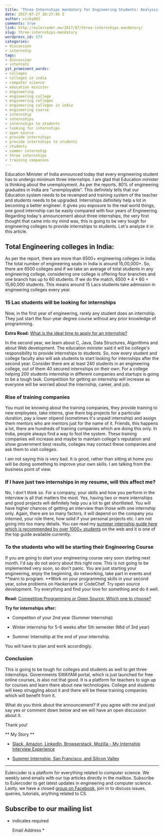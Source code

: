 ```yaml
---
title: 'Three Internships mandatory for Engineering Students: Analysis and Discussion'
date: 2017-07-27 16:27:45 Z
author: vicky002
comments: true
link: http://eulercoder.me/2017/07/three-internships-mandatory/
slug: three-internships-mandatory
wordpress_id: 573
categories:
- discussion
- internship
tags:
- discussion
- internshi
yst_prominent_words:
- colleges
- colleges in india
- computer science
- education minister
- engineering
- engineering college
- engineering colleges
- engineering colleges in india
- engineering course
- internship
- internships
- internships to students
- looking for internships
- open source
- provide internships
- provide internships to students
- students
- summer internship
- three internships
- training companies
---
```


Education Minister of India announced today that every engineering student has to undergo minimum three internships. I am glad that Education minister is thinking about the unemployment. As per the reports, 80% of engineering graduates in India are "unemployable". This definitely tells that our Education system needs to be revamped and training system of the teacher and students needs to be upgraded. Internships definitely help a lot in becoming a better engineer. It gives you exposure to the real world things, one good internship can be easily compared with four years of Engineering. Regarding today's announcement about three internships, the very first thought that came into my mind was, this is going to be very tough for engineering colleges to provide internships to students. Let's analyze it in this article.


## Total Engineering colleges in India:


As per the report, there are more than 6500+ engineering colleges in India. The total number of engineering seats in India is around 15,00,000+. So, there are 6500 colleges and if we take an average of total students in any engineering college, considering one college is offering four branches and one branch has up to 60 students. If we do the match, 6500 * 4 * 60 = 15,60,000 students. This means around 15 Lacs students take admission in engineering colleges every year.


### 15 Lac students will be looking for internships


Now, in the first year of engineering, rarely any student does an internship. They just start the four-year degree course without any prior knowledge of programming.

**Extra Read:** [What is the ideal time to apply for an internship?](http://eulercoder.me/2017/07/what-is-the-ideal-time-to-apply-for-internships-and-jobs/)

In the second year, we learn about C, Java, Data Structures, Algorithms and about Web development. The education minister said it will be college's responsibility to provide internships to students. So, now every student and college faculty also will ask students to start looking for internships after the second year. Consider there are at least 240 students in an engineering college, out of them 40 secured internships on their own. For a college helping 200 students internship in different companies and startups is going to be a tough task. Competition for getting an internship will increase as everyone will be worried about the internship, career, and job.


### Rise of training companies


You must be knowing about the training companies, they provide training to new employees, take interns, give them big projects for a particular duration, pay a lower stipend (sometimes it's unpaid internship) and assign them mentors who are mentors just for the name of it. Friends, this happens a lot, there are hundreds of training companies which are doing this only. In India, people always find a way to fool the system. These training companies will increase and maybe to maintain college's reputation and show government best results, colleges may contact these companies and ask them to visit colleges.

I am not saying this is very bad. It is good, rather than sitting at home you will be doing something to improve your own skills. I am talking from the business point of view.


### If I have just two internships in my resume, will this affect me?


No, I don't think so. For a company, your skills and how you perform in the interview is all that matters the most. Yes, having two or more internships and good projects will definitely help you a lot to get shortlisted. You will have higher chances of getting an interview than those with one internship only. Again, there are so many factors, it will depend on the company you interned, your role there, how solid if your personal projects etc. I am not going into too many details. You can read my [summer internship guide here which is recommended by over 1000+ students](http://eulercoder.me/2017/07/summer-internship-ultimate-guide/) on the web and it is one of the top guide available currently.


### To the students who will be starting their Engineering Course


If you are going to start your engineering course very soon starting next month. I'd say do not worry about this right now. This is not going to be implemented very soon, so don't panic. You are just starting your engineering, enjoy the beginning, do networking, take part in events and **learn to program. **Work on your programming skills in your second year, solve problems on Hackerrank or CodeChef. Try open source development. Try everything and find your love for something and do it well.

**Read:** [Competitive Programming or Open Source: Which one to choose?](http://eulercoder.me/2017/07/competitive-programming-open-source/)

**Try for internships after:**

- Competiton of your 2nd year (Summer Internship)

- Winter internship for 5-6 weeks after 5th semester (Mid of 3rd year)

- Summer Internship at the end of your internship.

You will have to plan and work accordingly.


### **Conclusion**


This is going to be tough for colleges and students as well to get three internships. Governments SWAYAM portal, which is just launched for free online courses, is also not that good. It is a platform for teachers to sign up for courses and learn there about new technologies. College and students will keep struggling about it and there will be these training companies which will benefit from it.

What do you think about the announcement? If you agree with me and just say yes or comment down below and we will have an open discussion about it.

Thank you!

** My Story **

- [Slack, Amazon, LinkedIn, Browserstack, Mozilla - My Internship Interview Experience](http://eulercoder.me/2017/07/slack-amazon-mozilla-linkedin-interview/)

- [Summer Internship, San Francisco, and Silicon Valley](http://eulercoder.me/2017/07/slack-internship-sf-silicon-valley/)
<!-- more -->

------

Eulercoder is a platform for everything related to computer science. We weekly send emails with our top articles directly in the mailbox. Subscribe to Eulercoder to get latest updates in engineering and computer science. Lastly, we have a closed [group on Facebook](https://www.facebook.com/groups/eulercoder), join in to discuss issues, queries, tutorials, anything related to CS.







    


	

## Subscribe to our mailing list




* indicates required





	Email Address  *

	



	


		


		


	

   
    


    


    














